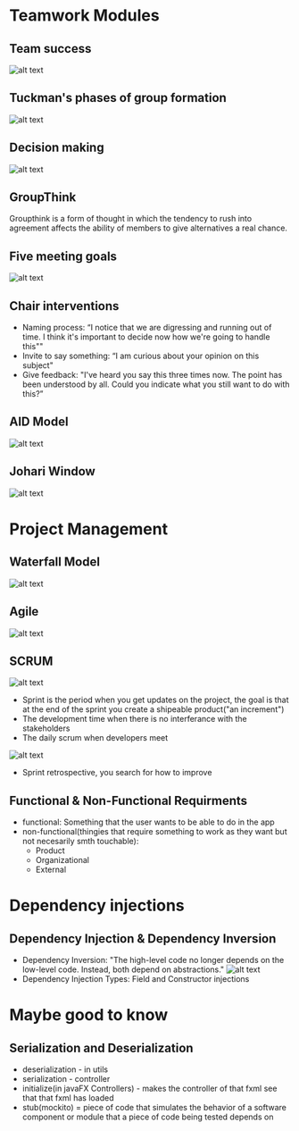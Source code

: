 # Teamwork Modules
## Team success
![alt text](photos/beatles.png "title")

## Tuckman's phases of group formation
![alt text](photos/tzukurel.png "title")

## Decision making
![alt text](photos/decision-making.png "title")

## GroupThink
Groupthink is a form of thought in which the tendency to rush into
agreement affects the ability of members to give alternatives a real chance.

## Five meeting goals
![alt text](photos/gol.png "title")

## Chair interventions
- Naming process:  “I notice that we are digressing and running out of time. I think it's important to decide now how we're going to handle this""
- Invite to say something:  “I am curious about your opinion on this subject"
- Give feedback: "I've heard you say this three times now. The point has been
understood by all. Could you indicate what you still want to do with this?”

## AID Model
![alt text](photos/aids.png "title")

## Johari Window
![alt text](photos/gimme_hope_Joanaa.png "title")

# Project Management
## Waterfall Model
![alt text](photos/cascada.png "title")

## Agile
![alt text](photos/agilu.png "title")

## SCRUM
![alt text](photos/tigi.png "title")
- Sprint is the period when you get updates on the project, the goal is that at the end of the sprint you create a shipeable product("an increment")
- The development time when there is no interferance with the stakeholders
- The daily scrum when developers meet

![alt text](photos/reviewScrum.png "title")

- Sprint retrospective, you search for how to improve

## Functional & Non-Functional Requirments
- functional: Something that the user wants to be able to do in the app
- non-functional(thingies that require something to work as they want but not necesarily smth touchable):
    - Product
    - Organizational
    - External

# Dependency injections
## Dependency Injection & Dependency Inversion
- Dependency Inversion: "The high-level code
no longer depends on
the low-level code.
Instead, both depend
on abstractions." ![alt text](photos/depInv.png "title")
- Dependency Injection Types: Field and Constructor injections

# Maybe good to know 
## Serialization and Deserialization
- deserialization - in utils
- serialization - controller
- initialize(in javaFX Controllers) - makes the controller of that fxml see that that fxml has loaded
- stub(mockito) = piece of code that simulates the behavior of a software component or module that a piece of code being tested depends on